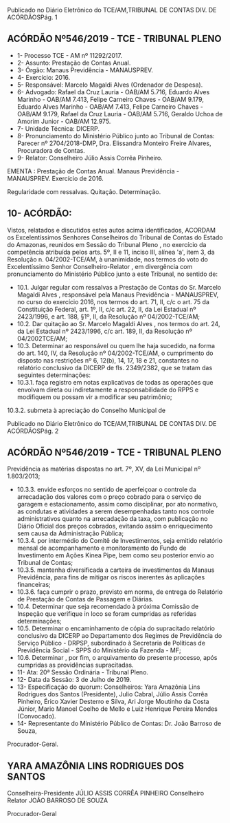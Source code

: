Publicado  no  Diário  Eletrônico do TCE/AM,TRIBUNAL DE CONTAS DIV. DE ACÓRDÃOSPág. 1

## ACÓRDÃO Nº546/2019 - TCE - TRIBUNAL PLENO

- 1- Processo TCE - AM nº 11292/2017.
- 2- Assunto: Prestação de Contas Anual.
- 3- Órgão: Manaus Previdência - MANAUSPREV.
- 4- Exercício: 2016.
- 5- Responsável: Marcelo Magaldi Alves (Ordenador de Despesa).
- 6- Advogado: Rafael da Cruz Lauria - OAB/AM 5.716, Eduardo Alves Marinho - OAB/AM 7.413,  Felipe  Carneiro  Chaves  -  OAB/AM  9.179,  Eduardo  Alves  Marinho  -  OAB/AM 7.413,  Felipe  Carneiro  Chaves  -  OAB/AM  9.179,  Rafael  da  Cruz  Lauria  -  OAB/AM 5.716, Geraldo Uchoa de Amorim Junior - OAB/AM 12.975.
- 7- Unidade Técnica: DICERP.
- 8- Pronunciamento  do  Ministério  Público  junto  ao  Tribunal  de  Contas: Parecer  nº 2704/2018-DMP, Dra. Elissandra Monteiro Freire Alvares, Procuradora de Contas.
- 9- Relator: Conselheiro Júlio Assis Corrêa Pinheiro.

EMENTA : Prestação  de  Contas  Anual. Manaus Previdência - MANAUSPREV. Exercício de 2016.

Regularidade com ressalvas. Quitação. Determinação.

## 10-  ACÓRDÃO:

Vistos, relatados e discutidos estes autos acima identificados, ACORDAM os Excelentíssimos Senhores Conselheiros do Tribunal de Contas do Estado do Amazonas, reunidos em Sessão do Tribunal Pleno , no exercício da competência atribuída pelos arts. 5º, II e 11, inciso III, alínea 'a', item 3, da Resolução n. 04/2002-TCE/AM, à unanimidade, nos termos do voto do Excelentíssimo Senhor Conselheiro-Relator , em divergência com pronunciamento do Ministério Público junto a este Tribunal, no sentido de:

- 10.1. Julgar regular com ressalvas a Prestação de Contas do Sr. Marcelo Magaldi Alves , responsável pela Manaus Previdência - MANAUSPREV, no curso do exercício 2016, nos termos do art. 71, II, c/c o art. 75 da Constituição  Federal,  art.  1º,  II,  c/c  art.  22,  II,  da  Lei  Estadual  nº 2423/1996, e art. 188, §1º, II, da Resolução nº 04/2002-TCE/AM;
- 10.2. Dar quitação ao Sr. Marcelo Magaldi Alves , nos termos do art. 24, da Lei  Estadual  nº  2423/1996,  c/c  art.  189,  II,  da  Resolução  nº  04/2002TCE/AM;
- 10.3. Determinar ao responsável ou quem lhe haja sucedido, na forma do art. 140, IV, da Resolução nº 04/2002-TCE/AM, o cumprimento do disposto nas  restrições  nº  6,  12(b),  14,  17,  18  e  21,  constantes  no  relatório conclusivo da DICERP de fls. 2349/2382, que se tratam das seguintes determinações:
- 10.3.1. faça registro em notas explicativas de todas as operações que envolvam direta ou indiretamente a responsabilidade do RPPS  e modifiquem ou possam vir a modificar seu patrimônio;

10.3.2. submeta à apreciação do Conselho Municipal de

Publicado  no  Diário  Eletrônico do TCE/AM,TRIBUNAL DE CONTAS DIV. DE ACÓRDÃOSPág. 2

## ACÓRDÃO Nº546/2019 - TCE - TRIBUNAL PLENO

Previdência  as  matérias  dispostas  no  art.  7º,  XV,  da  Lei Municipal nº 1.803/2013;

- 10.3.3. envide  esforços  no  sentido  de  aperfeiçoar  o  controle  da arrecadação  dos  valores  com  o  preço  cobrado  para  o serviço de garagem e estacionamento, assim como disciplinar,  por  ato  normativo,  as  condutas  e  atividades  a serem  desempenhadas  tanto  nos  controle  administrativos quanto  na  arrecadação  da  taxa,  com  publicação  no  Diário Oficial dos preços cobrados, evitando assim o enriquecimento sem causa da Administração Pública;
- 10.3.4. por  intermédio  do  Comitê  de  Investimentos,  seja  emitido relatório  mensal  de  acompanhamento  e  monitoramento  do Fundo  de  Investimento  em  Ações  Kinea  Pipe,  bem  como seu posterior envio ao Tribunal de Contas;
- 10.3.5. mantenha  diversificada  a  carteira  de  investimentos  da Manaus Previdência, para fins de mitigar os riscos inerentes às aplicações financeiras;
- 10.3.6. faça  cumprir  o  prazo,  previsto  em  norma,  de  entrega  do Relatório de Prestação de Contas de Passagem e Diárias.
- 10.4. Determinar que  seja  recomendado à próxima Comissão de Inspeção que verifique in loco se foram cumpridas as referidas determinações;
- 10.5. Determinar o encaminhamento  de  cópia  do  supracitado  relatório conclusivo da DICERP ao Departamento dos Regimes de Previdência do Serviço Público - DRPSP, subordinado à Secretaria de Políticas de Previdência Social - SPPS do Ministério da Fazenda - MF;
- 10.6. Determinar , por  fim,  o  arquivamento  do  presente  processo,  após cumpridas as providências supracitadas.
- 11-  Ata: 20ª Sessão Ordinária - Tribunal Pleno.
- 12-  Data da Sessão: 3 de Julho de 2019.
- 13-  Especificação  do  quorum: Conselheiros: Yara  Amazônia  Lins  Rodrigues  dos Santos (Presidente), Julio Cabral, Júlio Assis Corrêa Pinheiro, Érico Xavier Desterro e Silva,  Ari  Jorge  Moutinho  da  Costa  Júnior,  Mario  Manoel  Coelho  de  Mello  e  Luiz Henrique Pereira Mendes (Convocado).
- 14-  Representante  do  Ministério  Público  de  Contas: Dr. João  Barroso  de  Souza,

Procurador-Geral.

## YARA AMAZÔNIA LINS RODRIGUES DOS SANTOS

Conselheira-Presidente JÚLIO ASSIS CORRÊA PINHEIRO Conselheiro Relator JOÃO BARROSO DE SOUZA

Procurador-Geral